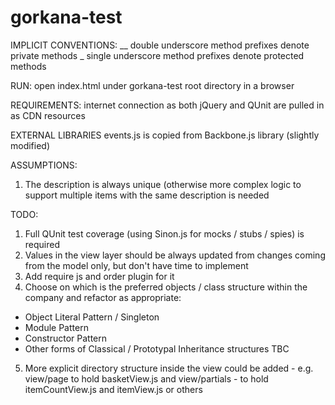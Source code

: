 gorkana-test
=========
IMPLICIT CONVENTIONS:
__ double underscore method prefixes denote private methods
_ single underscore method prefixes denote protected methods

RUN:
open index.html under gorkana-test root directory in a browser

REQUIREMENTS:
internet connection as both jQuery and QUnit are pulled in as CDN resources

EXTERNAL LIBRARIES
events.js is copied from Backbone.js library (slightly modified)

ASSUMPTIONS:
1. The description is always unique (otherwise more complex logic to support multiple items with the same description is needed

TODO:
1. Full QUnit test coverage (using Sinon.js for mocks / stubs / spies) is required
2. Values in the view layer should be always updated from changes coming from the model only, but don't have time to implement
3. Add require js and order plugin for it
4. Choose on which is the preferred objects / class structure within the company and refactor as appropriate:
  - Object Literal Pattern / Singleton
  - Module Pattern
  - Constructor Pattern
  - Other forms of Classical / Prototypal Inheritance structures TBC
  5. More explicit directory structure inside the view could be added - e.g. view/page to hold basketView.js and view/partials - to hold itemCountView.js and itemView.js or others